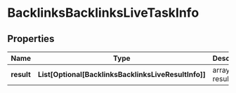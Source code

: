 # BacklinksBacklinksLiveTaskInfo


## Properties

| Name | Type | Description | Notes |
|------------ | ------------- | ------------- | -------------|
**result** | **List[Optional[BacklinksBacklinksLiveResultInfo]]** | array of results |[optional]|